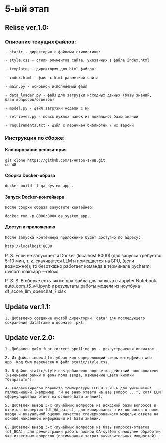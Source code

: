 # 5-ый этап

## Relise ver.1.0:

### Описание текущих файлов:

    - static - директория с файлами стилистики: 
	
	- style.css - стили элементов сайта, указанных в файле index.html

    - templates - директория для html файлов:

	- index.html - файл с html разметкой сайта

    - main.py - основной исполняемый файл

    - data_loader.py - файл для загрузки исходных данных (базы знаний, базы вопросов/ответов)

    - model.py - файл загрузки модели с HF

    - retriever.py - поиск нужных чанок из локальной базы знаний

    - requirements.txt - файл с перечнем библиотек и их версий

### Инструкция по сборке:

#### Клонирование репозитория

    git clone https://github.com/1-Anton-1/WB.git
    cd WB

#### Сборка Docker-образа

    docker build -t qa_system_app .

#### Запуск Docker-контейнера

    После сборки образа запустите контейнер:

    docker run -p 8000:8000 qa_system_app .

#### Доступ к приложению

    После запуска контейнера приложение будет доступно по адресу:

    http://localhost:8000

    

P. S. Если не запускается Docker (localhost:8000) (для запуска требуется 5-10 мин, т. к. скачиватеся LLM и помещается на GPU, (если возможно)), то безотказно работает команда в терминале pycharm: uvicorn main:app --reload 

P. S. S. В сборке есть также два файла для запуска с Jupyter Notebook auto_com_t5_v4.ipynb и результаты работы модели из ноутбука df_score_llm_openchat_2.xlsx



## Update ver.1.1:

	1. Добавлено создание пустой директории 'data' для последующего сохранения dataframe в формате .pkl.

## Update ver.2.0:

	1. Добавлен файл func_correct_spelling.py - для устранения опечаток.

	2. Из файла index.html убран код определяющий стиль интерфейса web app. Код был перенесен в файл static/style.css.

	3. В файле static/style.css добавлено подсветка действий пользователя (изменение рамки и фона поля ввода, изменение цвета кнопки "Отправить").

	4. Скорректирован параметр температуры LLM 0.7->0.6 для уменьшения галлюцинаций (например, "Я не знаю ответа на ваш вопрос ...", хотя LLM сформулировала ответ на основе базы знаний).

	5. Добавлен вывод 3-х случайных вопросов из исходной базы вопросов и ответов экспертов (df_QA_pairs), для копирования этих вопросов в поле ввода и визуальной оценки качества сгенерированного моделью ответа на основе найденной информации из базы знаний.

	6. Добавлен вывод 3-х случайных вопросов из базы вопросов-ответов (df_BQA), для демонстрации работы полной QA-system с модулем обработки уже известных вопросов (оптимизация затрат вычислительных мощностей).